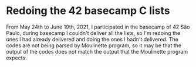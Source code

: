 # Redoing the 42 basecamp C lists

From May 24th to June 19th, 2021, I participated in the basecamp of 42 São Paulo, during basecamp I couldn't deliver all the lists, so I'm redoing the ones I had already delivered and doing the ones I hadn't delivered.
The codes are not being parsed by Moulinette program, so it may be that the output of the codes does not match the output that the Moulinette program expects.